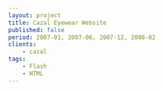 ```yaml
---
layout: project
title: Cazal Eyewear Website
published: false
period: 2007-01, 2007-06, 2007-12, 2008-02
clients:
    - cazal
tags:
    - Flash
    - HTML
---
```

